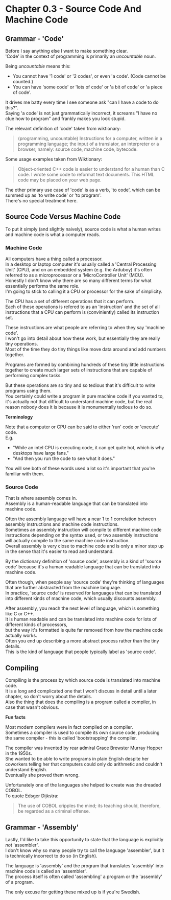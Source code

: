 # Chapter 0.3 - Source Code And Machine Code

## Grammar - 'Code'

Before I say anything else I want to make something clear.  
'Code' in the context of programming is primarily an _uncountable_ noun.  

Being _uncountable_ means this:  

* You cannot have '1 code' or '2 codes', or even 'a code'. (Code cannot be counted.)
* You can have 'some code' or 'lots of code' or 'a bit of code' or 'a piece of code'.

It drives me batty every time I see someone ask "can I have a code to do this?".  
Saying 'a code' is not just grammatically incorrect, it screams "I have no clue how to program" and frankly makes you look stupid.  

The relevant definition of 'code' taken from wiktionary:

> (programming, uncountable) Instructions for a computer, written in a programming language; the input of a translator, an interpreter or a browser, namely: source code, machine code, bytecode. 

Some usage examples taken from Wiktionary:

> Object-oriented C++ code is easier to understand for a human than C code. 
> I wrote some code to reformat text documents. 
> This HTML code may be placed on your web page. 

The other primary use case of 'code' is as a verb, 'to code', which can be summed up as 'to write code' or 'to program'.  
There's no special treatment here.  

## Source Code Versus Machine Code

To put it simply (and slightly naively), source code is what a human writes and machine code is what a computer reads.  

### Machine Code

All computers have a thing called a processor.  
In a desktop or laptop computer it's usually called a 'Central Processing Unit' (CPU), and on an embedded system (e.g. the Arduboy) it's often referred to as a microprocessor or a 'MicroController Unit' (MCU).  
Honestly I don't know why there are so many different terms for what essentially performs the same role.  
I'm going to stick to calling it a CPU or processor for the sake of simplicity.  

The CPU has a set of different operations that it can perform.  
Each of these operations is refered to as an 'instruction' and the set of all instructions that a CPU can perform is (conviniently) called its instruction set.  

These instructions are what people are referring to when they say 'machine code'.  
I won't go into detail about how these work, but essentially they are really tiny operations.  
Most of the time they do tiny things like move data around and add numbers together.  

Programs are formed by combining hundreds of these tiny little instructions together to create much larger sets of instructions that are capable of performing complex tasks.  

But these operations are so tiny and so tedious that it's difficult to write programs using them.  
You certainly could write a program in pure machine code if you wanted to, it's actually not that difficult to understand machine code, but the real reason nobody does it is because it is monumentally tedious to do so.  

**Terminology**

Note that a computer or CPU can be said to either 'run' code or 'execute' code.  
E.g. 
* "While an intel CPU is executing code, it can get quite hot, which is why desktops have large fans."  
* "And then you run the code to see what it does."  

You will see both of these words used a lot so it's important that you're familiar with them.  

### Source Code

That is where assembly comes in.  
Assembly is a human-readable language that can be translated into machine code.  

Often the assembly language will have a near 1 to 1 correlation between assembly instructions and machine code instructions.  
Sometimes an assembly instruction will compile to different machine code instructions depending on the syntax used, or two assembly instructions will actually compile to the same machine code instruction.  
Overall assembly is very close to machine code and is only a minor step up in the sense that it's easier to read and understand.  

By the dictionary definition of 'source code', assembly is a kind of 'source code' because it's a human readable language that can be translated into machine code.  

Often though, when people say 'source code' they're thinking of languages that are further abstracted from the machine language.  
In practice, 'source code' is reserved for languages that can be translated into different kinds of machine code, which usually discounts assembly.  

After assembly, you reach the next level of language, which is something like C or C++.  
It is human readable and can be translated into machine code for lots of different kinds of processors,  
but the way it's formatted is quite far removed from how the machine code actually works.  
Often you end up describing a more abstract process rather than the tiny details.  
This is the kind of language that people typically label as 'source code'.  

## Compiling

Compiling is the process by which source code is translated into machine code.  
It is a long and complicated one that I won't discuss in detail until a later chapter, so don't worry about the details.  
Also the thing that does the compiling is a program called a compiler, in case that wasn't obvious.  

**Fun facts**

Most modern compilers were in fact compiled on a compiler.  
Sometimes a compiler is used to compile its own source code, producing the same compiler - this is called 'bootstrapping' the compiler.

The compiler was invented by rear admiral Grace Brewster Murray Hopper in the 1950s.  
She wanted to be able to write programs in plain English despite her coworkers telling her that computers could only do arithmetic and couldn't understand English.  
Eventually she proved them wrong.  

Unfortunately one of the languages she helped to create was the dreaded COBOL.  
To quote Edsger Dijkstra:  
> The use of COBOL cripples the mind; its teaching should, therefore, be regarded as a criminal offense.

## Grammar - 'Assembly'

Lastly, I'd like to take this opportunity to state that the language is explicitly _not_ 'assembler'.  
I don't know why so many people try to call the language 'assembler', but it is technically incorrect to do so (in English).  

The language is 'assembly' and the program that translates 'assembly' into machine code is called an 'assembler'.  
The process itself is often called 'assembling' a program or the 'assembly' of a program.

The only excuse for getting these mixed up is if you're Swedish.  